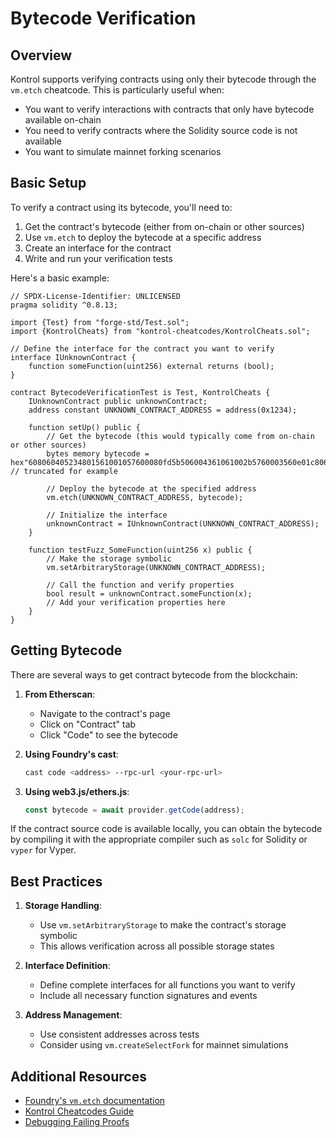 # Bytecode Verification

## Overview

Kontrol supports verifying contracts using only their bytecode through the `vm.etch` cheatcode. This is particularly useful when:
- You want to verify interactions with contracts that only have bytecode available on-chain
- You need to verify contracts where the Solidity source code is not available
- You want to simulate mainnet forking scenarios

## Basic Setup

To verify a contract using its bytecode, you'll need to:
1. Get the contract's bytecode (either from on-chain or other sources)
2. Use `vm.etch` to deploy the bytecode at a specific address
3. Create an interface for the contract
4. Write and run your verification tests

Here's a basic example:

```solidity
// SPDX-License-Identifier: UNLICENSED
pragma solidity ^0.8.13;

import {Test} from "forge-std/Test.sol";
import {KontrolCheats} from "kontrol-cheatcodes/KontrolCheats.sol";

// Define the interface for the contract you want to verify
interface IUnknownContract {
    function someFunction(uint256) external returns (bool);
}

contract BytecodeVerificationTest is Test, KontrolCheats {
    IUnknownContract public unknownContract;
    address constant UNKNOWN_CONTRACT_ADDRESS = address(0x1234);

    function setUp() public {
        // Get the bytecode (this would typically come from on-chain or other sources)
        bytes memory bytecode = hex"608060405234801561001057600080fd5b506004361061002b5760003560e01c8063..."; // truncated for example

        // Deploy the bytecode at the specified address
        vm.etch(UNKNOWN_CONTRACT_ADDRESS, bytecode);
        
        // Initialize the interface
        unknownContract = IUnknownContract(UNKNOWN_CONTRACT_ADDRESS);
    }

    function testFuzz_SomeFunction(uint256 x) public {
        // Make the storage symbolic
        vm.setArbitraryStorage(UNKNOWN_CONTRACT_ADDRESS);
        
        // Call the function and verify properties
        bool result = unknownContract.someFunction(x);
        // Add your verification properties here
    }
}
```

## Getting Bytecode

There are several ways to get contract bytecode from the blockchain:

1. **From Etherscan**:
   - Navigate to the contract's page
   - Click on "Contract" tab
   - Click "Code" to see the bytecode

2. **Using Foundry's cast**:
   ```bash
   cast code <address> --rpc-url <your-rpc-url>
   ```

3. **Using web3.js/ethers.js**:
   ```javascript
   const bytecode = await provider.getCode(address);
   ```

If the contract source code is available locally, you can obtain the bytecode by compiling it with the appropriate compiler such as `solc` for Solidity or `vyper` for Vyper.

## Best Practices

1. **Storage Handling**:
   - Use `vm.setArbitraryStorage` to make the contract's storage symbolic
   - This allows verification across all possible storage states

2. **Interface Definition**:
   - Define complete interfaces for all functions you want to verify
   - Include all necessary function signatures and events

3. **Address Management**:
   - Use consistent addresses across tests
   - Consider using `vm.createSelectFork` for mainnet simulations


## Additional Resources

- [Foundry's `vm.etch` documentation](https://book.getfoundry.sh/cheatcodes/etch)
- [Kontrol Cheatcodes Guide](../guides/cheatcodes.md)
- [Debugging Failing Proofs](../tips/debugging-failing-proofs.md) 